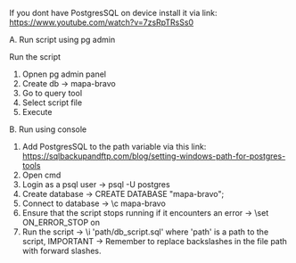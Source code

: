 
If you dont have PostgresSQL on device install it via link: https://www.youtube.com/watch?v=7zsRpTRsSs0

A. Run script using pg admin

Run the script

1. Opnen pg admin panel
2. Create db -> mapa-bravo
3. Go to query tool
4. Select script file
5. Execute

B. Run using console

1. Add PostgresSQL to the path variable via this link: https://sqlbackupandftp.com/blog/setting-windows-path-for-postgres-tools
2. Open cmd
3. Login as a psql user -> psql -U postgres
4. Create database -> CREATE DATABASE "mapa-bravo";
5. Connect to database -> \c mapa-bravo
6. Ensure that the script stops running if it encounters an error -> \set ON_ERROR_STOP on
7. Run the script -> \i 'path/db_script.sql' where 'path' is a path to the script, 
IMPORTANT -> Remember to replace backslashes in the file path with forward slashes.
